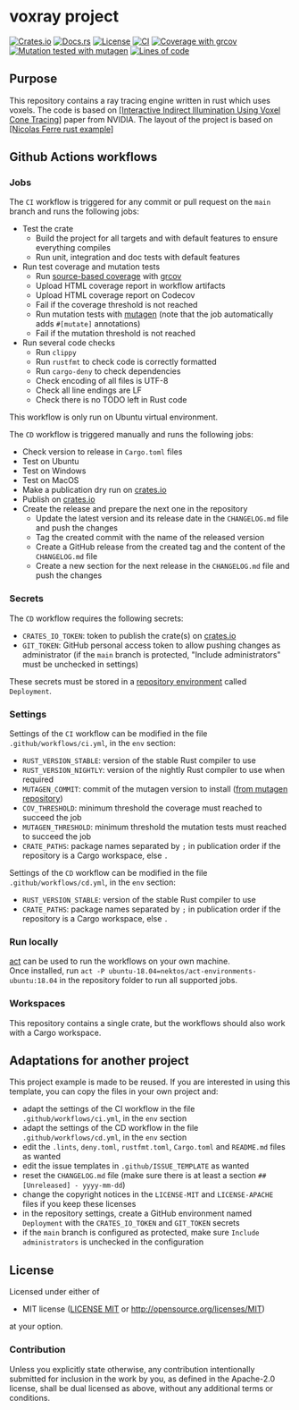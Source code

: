 # voxray project

[![Crates.io](https://img.shields.io/crates/v/voxray.svg)](https://crates.io/crates/voxray)
[![Docs.rs](https://img.shields.io/docsrs/rust_lib_example)](https://docs.rs/crate/rust_lib_example)
[![License](https://img.shields.io/crates/l/rust_lib_example)](https://github.com/Nicolas-Ferre/rust-example)
[![CI](https://github.com/Nicolas-Ferre/rust-example/actions/workflows/ci.yml/badge.svg)](https://github.com/Nicolas-Ferre/rust-example/actions/workflows/ci.yml)
[![Coverage with grcov](https://img.shields.io/codecov/c/gh/Nicolas-Ferre/rust-example)](https://app.codecov.io/gh/Nicolas-Ferre/rust-example)
[![Mutation tested with mutagen](https://img.shields.io/badge/mutation%20tested-mutagen-blue.svg)](https://github.com/Nicolas-Ferre/rust-example/actions/workflows/ci.yml)
[![Lines of code](https://tokei.rs/b1/github/Nicolas-Ferre/rust-example?category=code)](https://github.com/Nicolas-Ferre/rust-example)

## Purpose

This repository contains a ray tracing engine written in rust which uses voxels.
The code is based on [[Interactive Indirect Illumination Using Voxel Cone Tracing]](https://research.nvidia.com/sites/default/files/publications/GIVoxels-pg2011-authors.pdf) paper from NVIDIA.
The layout of the project is based on [[Nicolas Ferre rust example]](https://github.com/Nicolas-Ferre/rust-example)

## Github Actions workflows

### Jobs

The `CI` workflow is triggered for any commit or pull request on the `main` branch and runs the following jobs:
- Test the crate
    - Build the project for all targets and with default features to ensure everything compiles
    - Run unit, integration and doc tests with default features
- Run test coverage and mutation tests
    - Run [source-based coverage](https://marco-c.github.io/2020/11/24/rust-source-based-code-coverage.html) with [grcov](https://github.com/mozilla/grcov)
    - Upload HTML coverage report in workflow artifacts
    - Upload HTML coverage report on Codecov
    - Fail if the coverage threshold is not reached
    - Run mutation tests with [mutagen](https://github.com/llogiq/mutagen) (note that the job automatically adds `#[mutate]` annotations)
    - Fail if the mutation threshold is not reached
- Run several code checks
    - Run `clippy`
    - Run `rustfmt` to check code is correctly formatted
    - Run `cargo-deny` to check dependencies
    - Check encoding of all files is UTF-8
    - Check all line endings are LF
    - Check there is no TODO left in Rust code

This workflow is only run on Ubuntu virtual environment.

The `CD` workflow is triggered manually and runs the following jobs:
- Check version to release in `Cargo.toml` files
- Test on Ubuntu
- Test on Windows
- Test on MacOS
- Make a publication dry run on [crates.io](https://crates.io)
- Publish on [crates.io](https://crates.io)
- Create the release and prepare the next one in the repository
    - Update the latest version and its release date in the `CHANGELOG.md` file and push the changes
    - Tag the created commit with the name of the released version
    - Create a GitHub release from the created tag and the content of the `CHANGELOG.md` file
    - Create a new section for the next release in the `CHANGELOG.md` file and push the changes

### Secrets

The `CD` workflow requires the following secrets:
- `CRATES_IO_TOKEN`: token to publish the crate(s) on [crates.io](https://crates.io)
- `GIT_TOKEN`: GitHub personal access token to allow pushing changes as administrator (if the `main` branch is protected, "Include administrators" must be unchecked in settings)

These secrets must be stored in a [repository environment](https://docs.github.com/en/actions/reference/environments) called `Deployment`.

### Settings

Settings of the `CI` workflow can be modified in the file `.github/workflows/ci.yml`, in the `env` section:
- `RUST_VERSION_STABLE`: version of the stable Rust compiler to use
- `RUST_VERSION_NIGHTLY`: version of the nightly Rust compiler to use when required
- `MUTAGEN_COMMIT`: commit of the mutagen version to install ([from mutagen repository](https://github.com/llogiq/mutagen))
- `COV_THRESHOLD`: minimum threshold the coverage must reached to succeed the job
- `MUTAGEN_THRESHOLD`: minimum threshold the mutation tests must reached to succeed the job
- `CRATE_PATHS`: package names separated by `;` in publication order if the repository is a Cargo workspace, else `.`

Settings of the `CD` workflow can be modified in the file `.github/workflows/cd.yml`, in the `env` section:
- `RUST_VERSION_STABLE`: version of the stable Rust compiler to use
- `CRATE_PATHS`: package names separated by `;` in publication order if the repository is a Cargo workspace, else `.`

### Run locally

[act](https://github.com/nektos/act) can be used to run the workflows on your own machine.<br>
Once installed, run `act -P ubuntu-18.04=nektos/act-environments-ubuntu:18.04` in the repository folder to run all supported jobs.

### Workspaces

This repository contains a single crate, but the workflows should also work with a Cargo workspace.

## Adaptations for another project

This project example is made to be reused.
If you are interested in using this template, you can copy the files in your own project and:
- adapt the settings of the CI workflow in the file `.github/workflows/ci.yml`, in the `env` section
- adapt the settings of the CD workflow in the file `.github/workflows/cd.yml`, in the `env` section
- edit the `.lints`, `deny.toml`, `rustfmt.toml`, `Cargo.toml` and `README.md` files as wanted
- edit the issue templates in `.github/ISSUE_TEMPLATE` as wanted
- reset the `CHANGELOG.md` file (make sure there is at least a section `## [Unreleased] - yyyy-mm-dd`)
- change the copyright notices in the `LICENSE-MIT` and `LICENSE-APACHE` files if you keep these licenses
- in the repository settings, create a GitHub environment named `Deployment` with the `CRATES_IO_TOKEN` and `GIT_TOKEN` secrets
- if the `main` branch is configured as protected, make sure `Include administrators` is unchecked in the configuration

## License

Licensed under either of

* MIT license ([LICENSE MIT](LICENSE) or http://opensource.org/licenses/MIT)

at your option.

### Contribution

Unless you explicitly state otherwise, any contribution intentionally submitted
for inclusion in the work by you, as defined in the Apache-2.0 license, shall be dual licensed as above, without any
additional terms or conditions.